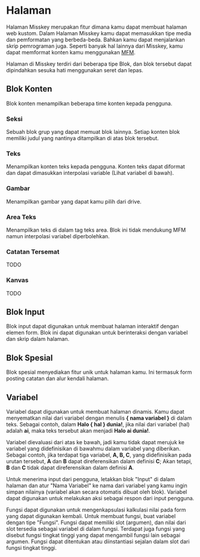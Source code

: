 # Halaman

Halaman Misskey merupakan fitur dimana kamu dapat membuat halaman web kustom. Dalam Halaman Misskey kamu dapat memasukkan tipe media dan pemformatan yang berbeda-beda. Bahkan kamu dapat menjalankan skrip pemrograman juga. Seperti banyak hal lainnya dari Misskey, kamu dapat memformat konten kamu menggunakan [MFM](./mfm.md).

Halaman di Misskey terdiri dari beberapa tipe Blok, dan blok tersebut dapat dipindahkan sesuka hati menggunakan seret dan lepas.

## Blok Konten

Blok konten menampilkan beberapa time konten kepada pengguna.

### Seksi

Sebuah blok grup yang dapat memuat blok lainnya. Setiap konten blok memiliki judul yang nantinya ditampilkan di atas blok tersebut.

### Teks

Menampilkan konten teks kepada pengguna. Konten teks dapat diformat dan dapat dimasukkan interpolasi variable (Lihat variabel di bawah).

### Gambar

Menampilkan gambar yang dapat kamu pilih dari drive.

### Area Teks

Menampilkan teks di dalam tag teks area. Blok ini tidak mendukung MFM namun interpolasi variabel diperbolehkan.

### Catatan Tersemat

TODO

### Kanvas

TODO

## Blok Input

Blok input dapat digunakan untuk membuat halaman interaktif dengan elemen form. Blok ini dapat digunakan untuk berinteraksi dengan variabel dan skrip dalam halaman.

## Blok Spesial

Blok spesial menyediakan fitur unik untuk halaman kamu. Ini termasuk form posting catatan dan alur kendali halaman.

## Variabel

Variabel dapat digunakan untuk membuat halaman dinamis. Kamu dapat menyematkan nilai dari variabel dengan menulis <b>{ nama variabel }</b> di dalam teks. Sebagai contoh, dalam <b>Halo { hal } dunia!</b>, jika nilai dari variabel (hal) adalah <b>ai</b>, maka teks tersebut akan menjadi <b>Halo ai dunia!</b>.

Variabel dievaluasi dari atas ke bawah, jadi kamu tidak dapat merujuk ke variabel yang didefinisikan di bawahmu dalam variabel yang diberikan. Sebagai contoh, jika terdapat tiga variabel, <b>A, B, C</b>, yang didefinisikan pada urutan tersebut, <b>A</b> dan <b>B</b> dapat direferensikan dalam definisi <b>C</b>; Akan tetapi, <b>B</b> dan <b>C</b> tidak dapat direferensikan dalam definisi <b>A</b>.

Untuk menerima input dari pengguna, letakkan blok "Input" di dalam halaman dan atur "Nama Variabel" ke nama dari variabel yang kamu ingin simpan nilainya (variabel akan secara otomatis dibuat oleh blok).
Variabel dapat digunakan untuk melakukan aksi sebagai respon dari input pengguna.

Fungsi dapat digunakan untuk mengenkapsulasi kalkulasi nilai pada form yang dapat digunakan kembali. Untuk membuat fungsi, buat variabel dengan tipe "Fungsi". Fungsi dapat memiliki slot (argumen), dan nilai dari slot tersedia sebagai variabel di dalam fungsi. Terdapat juga fungsi yang disebut fungsi tingkat tinggi yang dapat mengambil fungsi lain sebagai argumen. Fungsi dapat ditentukan atau diinstantiasi sejalan dalam slot dari fungsi tingkat tinggi.
